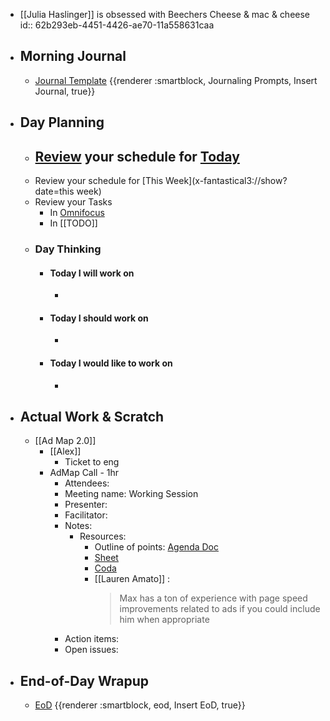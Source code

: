 - [[Julia Haslinger]] is obsessed with Beechers Cheese & mac & cheese
  id:: 62b293eb-4451-4426-ae70-11a558631caa
- ## Morning Journal
	- [Journal Template](((62a73923-0d4c-4e1c-a939-7fd90622dd86))) {{renderer :smartblock, Journaling Prompts, Insert Journal, true}}
- ## Day Planning
	- [Review](((62a89da8-158e-4a7a-a23d-f866fb3100a9))) your schedule for [Today](x-fantastical3://show?date=[[2022/06/22]])
		-
	- Review your schedule for [This Week](x-fantastical3://show?date=this week)
	- Review your Tasks
		- In [Omnifocus](omnifocus:///forecast)
		- In [[TODO]]
	- ### Day Thinking
		- #### Today I will work on
			-
		- #### Today I should work on
			-
		- #### Today I would like to work on
			-
- ## Actual Work & Scratch
	- [[Ad Map 2.0]]
		- [[Alex]]
			- Ticket to eng
		- AdMap Call - 1hr
			- Attendees:
			- Meeting name: Working Session
			- Presenter:
			- Facilitator:
			- Notes:
				- Resources:
					- Outline of points: [Agenda Doc]()
					- [Sheet](https://docs.google.com/spreadsheets/d/1UxbrYoezbidQHbC-2e0bX1W4-CXFLBydWGdY7fXdFOg/edit?usp=sharing)
					- [Coda](https://coda.io/d/Ad-Map-Experiments_dWiMP9n89ht/List-of-Ad-Map-Experiments_suyYs#_luTkg)
					- [[Lauren Amato]] :
					  > Max has a ton of experience with page speed improvements related to ads if you could include him when appropriate
			- Action items:
			- Open issues:
- ## End-of-Day Wrapup
	- [EoD](((62a8f8a3-8e3a-4933-a94d-35cf93d8efe9))) {{renderer :smartblock, eod, Insert EoD, true}}